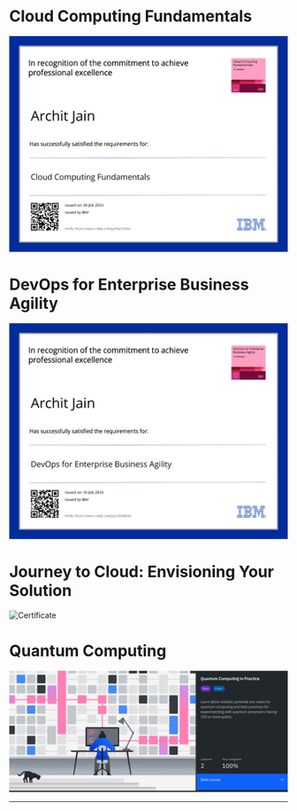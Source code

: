 # Cloud Computing Fundamentals
![Certificate](./Cloud%20Computing%20Fundamentals/Cloud_Computing_Fundamentals_Badge20240704-7-2e33z5_page-0001.jpg)
# DevOps for Enterprise Business Agility
![Certificate](./DevOps%20for%20Enterprise%20Business%20Agility/DevOps_for_Enterprise_Business_Agility_Badge20240705-7-3wftw2_page-0001.jpg)
# Journey to Cloud: Envisioning Your Solution
![Certificate](./Journey%20to%20Cloud:%20Envisioning%20Your%20Solution/Journey_to_Cloud__Envisioning_Your_Solution_Badge20240625-6-tznsi5_page-0001.jpg)
# Quantum Computing
![Certificate](./QuantumComputing/dash.png)

---
